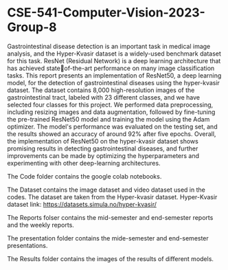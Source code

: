 # CSE-541-Computer-Vision-2023-Group-8

Gastrointestinal disease detection is an important task in medical image analysis, and the Hyper-Kvasir dataset is a widely-used benchmark dataset for this task. ResNet (Residual 
Network) is a deep learning architecture that has achieved stateof-the-art performance on many image classification tasks. This report presents an implementation of ResNet50, a deep learning 
model, for the detection of gastrointestinal diseases using the hyper-kvasir dataset. The dataset contains 8,000 high-resolution images of the gastrointestinal tract, labeled with 23 different 
classes, and we have selected four classes for this project. We performed data preprocessing, including resizing images and data augmentation, followed by fine-tuning the pre-trained 
ResNet50 model and training the model using the Adam optimizer. The model's performance was evaluated on the testing set, and the results showed an accuracy of around 92% 
after five epochs. Overall, the implementation of ResNet50 on the hyper-kvasir dataset shows promising results in detecting gastrointestinal diseases, and further improvements can be 
made by optimizing the hyperparameters and experimenting with other deep-learning architectures.

The Code folder contains the google colab notebooks.

The Dataset contains the image dataset and video dataset used in the codes. The dataset are taken from the Hyper-kvasir dataset.
Hyper-Kvasir dataset link: https://datasets.simula.no/hyper-kvasir/

The Reports folser contains the mid-semester and end-semester reports and the weekly reports.

The presentation folder contains the mide-semester and end-semester presentations.

The Results folder contains the images of the results of different models.

